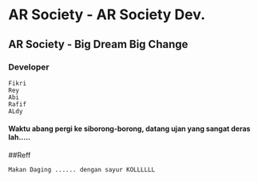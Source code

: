 # AR Society - AR Society Dev.

## AR Society - Big Dream Big Change

### Developer
```
Fikri
Rey
Abi
Rafif
ALdy
```

#### Waktu abang pergi ke siborong-borong, datang ujan yang sangat deras lah.....

##Reff
```
Makan Daging ...... dengan sayur KOLLLLLL
```


